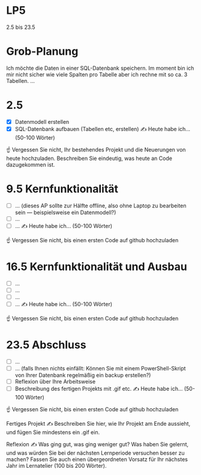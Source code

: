 # LP5

2.5 bis 23.5

# Grob-Planung
Ich möchte die Daten in einer SQL-Datenbank speichern. Im moment bin ich mir nicht sicher wie viele Spalten pro Tabelle aber ich rechne mit so ca. 3 Tabellen.
...

# 2.5
- [x] Datenmodell erstellen
- [x] SQL-Datenbank aufbauen (Tabellen etc, erstellen)
✍️ Heute habe ich... (50-100 Wörter)

☝️ Vergessen Sie nicht, Ihr bestehendes Projekt und die Neuerungen von heute hochzuladen. Beschreiben Sie eindeutig, was heute an Code dazugekommen ist.

# 9.5 Kernfunktionalität
- [ ] ... (dieses AP sollte zur Hälfte offline, also ohne Laptop zu bearbeiten sein — beispielsweise ein Datenmodell?)
- [ ] ...
- [ ] ...
✍️ Heute habe ich... (50-100 Wörter)

☝️ Vergessen Sie nicht, bis einen ersten Code auf github hochzuladen

# 16.5 Kernfunktionalität und Ausbau
- [ ] ...
- [ ] ...
- [ ] ...
- [ ] ...
✍️ Heute habe ich... (50-100 Wörter)

☝️ Vergessen Sie nicht, bis einen ersten Code auf github hochzuladen

# 23.5 Abschluss
- [ ] ...
- [ ] ... (falls Ihnen nichts einfällt: Können Sie mit einem PowerShell-Skript von Ihrer Datenbank regelmäßig ein backup erstellen?)
- [ ] Reflexion über Ihre Arbeitsweise
- [ ] Beschreibung des fertigen Projekts mit .gif etc.
✍️ Heute habe ich... (50-100 Wörter)

☝️ Vergessen Sie nicht, bis einen ersten Code auf github hochzuladen

Fertiges Projekt
✍️ Beschreiben Sie hier, wie Ihr Projekt am Ende aussieht, und fügen Sie mindestens ein .gif ein.

Reflexion
✍️ Was ging gut, was ging weniger gut? Was haben Sie gelernt, und was würden Sie bei der nächsten Lernperiode versuchen besser zu machen? Fassen Sie auch einen übergeordneten Vorsatz für Ihr nächstes Jahr im Lernatelier (100 bis 200 Wörter).

